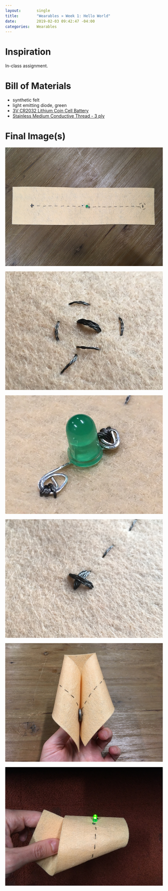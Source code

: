 ```yaml
---
layout:       single
title:        "Wearables » Week 1: Hello World"
date:         2019-02-03 09:42:47 -04:00
categories:   Wearables
---
```


# Inspiration

In-class assignment.

# Bill of Materials

- synthetic felt
- light emitting diode, green
- [3V CR2032 Lithium Coin Cell Battery](https://www.adafruit.com/product/654)
- [Stainless Medium Conductive Thread - 3 ply](https://www.adafruit.com/product/641)

# Final Image(s)

![simple-soft-circuit](/assets/wearables/week-1/in-class/image/IMG_4282.jpg)

![stitch-negative](/assets/wearables/week-1/in-class/image/IMG_4440.jpeg)

![sewn-light-emitting-diode](/assets/wearables/week-1/in-class/image/IMG_4283.jpeg)

![stitch-positive](/assets/wearables/week-1/in-class/image/IMG_4439.jpeg)

![closed-circuit](/assets/wearables/week-1/in-class/image/IMG_4287.jpeg)

![illuminated-light-emitting-diode](/assets/wearables/week-1/in-class/image/IMG_4288.jpeg)
